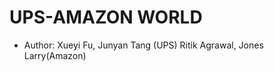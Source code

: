 # UPS-AMAZON WORLD
 - Author: Xueyi Fu, Junyan Tang (UPS)
           Ritik Agrawal, Jones Larry(Amazon)


